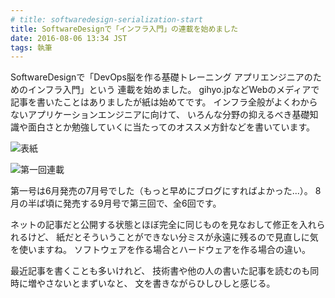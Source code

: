 ```yaml
---
# title: softwaredesign-serialization-start
title: SoftwareDesignで「インフラ入門」の連載を始めました
date: 2016-08-06 13:34 JST
tags: 執筆
---
```


SoftwareDesignで「DevOps脳を作る基礎トレーニング アプリエンジニアのためのインフラ入門」という
連載を始めました。
gihyo.jpなどWebのメディアで記事を書いたことはありましたが紙は始めてです。
インフラ全般がよくわからないアプリケーションエンジニアに向けて、
いろんな分野の抑えるべき基礎知識や面白さとか勉強していくに当たってのオススメ方針などを書いています。

![表紙](/img/2016-08-06_softwaredesign-frontcover.jpg)

![第一回連載](/img/2016-08-06_softwaredesign-top.jpg)

第一号は6月発売の7月号でした（もっと早めにブログにすればよかった...）。
8月の半ば頃に発売する9月号で第三回で、全6回です。

ネットの記事だと公開する状態とほぼ完全に同じものを見なおして修正を入れられるけど、
紙だとそういうことができない分ミスが永遠に残るので見直しに気を使いますね。
ソフトウェアを作る場合とハードウェアを作る場合の違い。

最近記事を書くことも多いけれど、
技術書や他の人の書いた記事を読むのも同時に増やさないとまずいなと、
文を書きながらひしひしと感じる。


